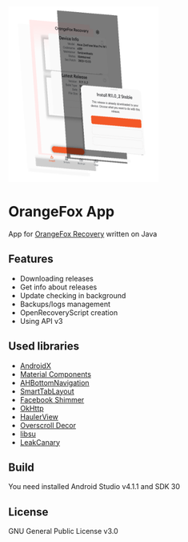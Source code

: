 <img src="preview.png" alt="OrangeFox 3D" width="300"/>

# OrangeFox App
App for <a href="https://wiki.orangefox.tech">OrangeFox Recovery</a> written on Java

## Features

* Downloading releases
* Get info about releases
* Update checking in background
* Backups/logs management
* OpenRecoveryScript creation
* Using API v3

## Used libraries

* [AndroidX](https://developer.android.com/jetpack/androidx)
* [Material Components](https://material.io)
* [AHBottomNavigation](https://github.com/aurelhubert/ahbottomnavigation)
* [SmartTabLayout](https://github.com/ogaclejapan/SmartTabLayout)
* [Facebook Shimmer](https://github.com/facebook/shimmer-android)
* [OkHttp](https://square.github.io/okhttp/)
* [HaulerView](https://github.com/futuredapp/hauler)
* [Overscroll Decor](https://github.com/EverythingMe/overscroll-decor)
* [libsu](https://github.com/topjohnwu/libsu)
* [LeakCanary](https://github.com/square/leakcanary)

## Build

You need installed Android Studio v4.1.1 and SDK 30

## License
GNU General Public License v3.0
